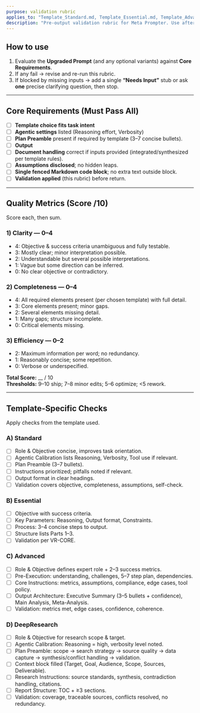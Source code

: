 ```yaml
---
purpose: validation rubric
applies_to: "Template_Standard.md, Template_Essential.md, Template_Advanced.md, Template_DeepResearch.md"
description: "Pre-output validation rubric for Meta Prompter. Use after assembling artifacts; revise until pass."
---
```


## How to use
1. Evaluate the **Upgraded Prompt** (and any optional variants) against **Core Requirements**.  
2. If any fail → revise and re-run this rubric.  
3. If blocked by missing inputs → add a single **“Needs Input”** stub or ask **one** precise clarifying question, then stop.

---

## Core Requirements (Must Pass All)
- [ ] **Template choice fits task intent** 
- [ ] **Agentic settings** listed (Reasoning effort, Verbosity)
- [ ] **Plan Preamble** present if required by template (3–7 concise bullets).  
- [ ] **Output**
- [ ] **Document handling** correct if inputs provided (integrated/synthesized per template rules).  
- [ ] **Assumptions disclosed**; no hidden leaps.  
- [ ] **Single fenced Markdown code block**; no extra text outside block.  
- [ ] **Validation applied** (this rubric) before return.

---

## Quality Metrics (Score /10)
Score each, then sum.

### 1) Clarity — 0–4
- 4: Objective & success criteria unambiguous and fully testable.
- 3: Mostly clear; minor interpretation possible.
- 2: Understandable but several possible interpretations.
- 1: Vague but some direction can be inferred.
- 0: No clear objective or contradictory.

### 2) Completeness — 0–4
- 4: All required elements present (per chosen template) with full detail.
- 3: Core elements present; minor gaps.
- 2: Several elements missing detail.
- 1: Many gaps; structure incomplete.
- 0: Critical elements missing.

### 3) Efficiency — 0–2
- 2: Maximum information per word; no redundancy.
- 1: Reasonably concise; some repetition.
- 0: Verbose or underspecified.

**Total Score:** __ / 10  
**Thresholds:** 9–10 ship; 7–8 minor edits; 5–6 optimize; <5 rework.

---

## Template-Specific Checks
Apply checks from the template used.
### A) Standard
- [ ] Role & Objective concise, improves task orientation.
- [ ] Agentic Calibration lists Reasoning, Verbosity, Tool use if relevant.
- [ ] Plan Preamble (3–7 bullets).
- [ ] Instructions prioritized; pitfalls noted if relevant.
- [ ] Output format in clear headings.
- [ ] Validation covers objective, completeness, assumptions, self-check.

### B) Essential
- [ ] Objective with success criteria.
- [ ] Key Parameters: Reasoning, Output format, Constraints.
- [ ] Process: 3–4 concise steps to output.
- [ ] Structure lists Parts 1–3.
- [ ] Validation per VR-CORE.

### C) Advanced
- [ ] Role & Objective defines expert role + 2–3 success metrics.
- [ ] Pre-Execution: understanding, challenges, 5–7 step plan, dependencies.
- [ ] Core Instructions: metrics, assumptions, compliance, edge cases, tool policy.
- [ ] Output Architecture: Executive Summary (3–5 bullets + confidence), Main Analysis, Meta-Analysis.
- [ ] Validation: metrics met, edge cases, confidence, coherence.

### D) DeepResearch
- [ ] Role & Objective for research scope & target.
- [ ] Agentic Calibration: Reasoning = high, verbosity level noted.
- [ ] Plan Preamble: scope → search strategy → source quality → data capture → synthesis/conflict handling → validation.
- [ ] Context block filled (Target, Goal, Audience, Scope, Sources, Deliverable).
- [ ] Research Instructions: source standards, synthesis, contradiction handling, citations.
- [ ] Report Structure: TOC + ≥3 sections.
- [ ] Validation: coverage, traceable sources, conflicts resolved, no redundancy.

